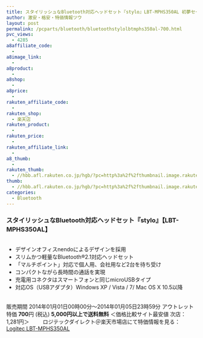 ```yaml
---
title: スタイリッシュなBluetooth対応ヘッドセット『stylo』LBT-MPHS350AL 初夢セール特価700円！
author: 激安・格安・特価情報ツウ
layout: post
permalink: /pcparts/bluetooth/bluetoothstylolbtmphs350al-700.html
pvc_views:
  - 4285
a8affiliate_code:
  -
a8image_link:
  -
a8product:
  -
a8shop:
  -
a8price:
  -
rakuten_affiliate_code:
  -
rakuten_shop:
  - 楽天店
rakuten_product:
  -
rakuten_price:
  -
rakuten_affiliate_link:
  -
a8_thumb:
  -
rakuten_thumb:
  - //hbb.afl.rakuten.co.jp/hgb/?pc=http%3a%2f%2fthumbnail.image.rakuten.co.jp%2f%400_mall%2flogitec%2fcabinet%2f2%2fimg60183663.jpg%3f_ex%3d128x128
thumb:
  - //hbb.afl.rakuten.co.jp/hgb/?pc=http%3a%2f%2fthumbnail.image.rakuten.co.jp%2f%400_mall%2flogitec%2fcabinet%2f2%2fimg60183663.jpg%3f_ex%3d128x128
categories:
  - Bluetooth
---
```

### スタイリッシュなBluetooth対応ヘッドセット『stylo』【LBT-MPHS350AL】

<div class="img-bg2 img_L">
  <a href="//hb.afl.rakuten.co.jp/hgc/036be60e.f56749c0.03ae1481.d73d1064/?pc=http%3a%2f%2fitem.rakuten.co.jp%2flogitec%2flbt-mphs350al%2f%3fscid%3daf_link_img&m=http%3a%2f%2fm.rakuten.co.jp%2flogitec%2fi%2f10007492%2f" target="_blank"><img src="//hbb.afl.rakuten.co.jp/hgb/?pc=http%3a%2f%2fthumbnail.image.rakuten.co.jp%2f%400_mall%2flogitec%2fcabinet%2f2%2fimg60183663.jpg%3f_ex%3d128x128&m=http%3a%2f%2fthumbnail.image.rakuten.co.jp%2f%400_mall%2flogitec%2fcabinet%2f2%2fimg60183663.jpg" border="0" title="" alt="" /></a><br /> <a href="//hb.afl.rakuten.co.jp/hgc/036be60e.f56749c0.03ae1481.d73d1064/?pc=http%3a%2f%2fitem.rakuten.co.jp%2flogitec%2flbt-mphs350mg%2f%3fscid%3daf_link_img&m=http%3a%2f%2fm.rakuten.co.jp%2flogitec%2fi%2f10007783%2f" target="_blank"><img src="//hbb.afl.rakuten.co.jp/hgb/?pc=http%3a%2f%2fthumbnail.image.rakuten.co.jp%2f%400_mall%2flogitec%2fcabinet%2f2%2fimg60322212.jpg%3f_ex%3d64x64&m=http%3a%2f%2fthumbnail.image.rakuten.co.jp%2f%400_mall%2flogitec%2fcabinet%2f2%2fimg60322212.jpg%3f_ex%3d40x40" border="0" title="" alt="" /></a><a href="//hb.afl.rakuten.co.jp/hgc/036be60e.f56749c0.03ae1481.d73d1064/?pc=http%3a%2f%2fitem.rakuten.co.jp%2flogitec%2flbt-mphs350gp%2f%3fscid%3daf_link_img&m=http%3a%2f%2fm.rakuten.co.jp%2flogitec%2fi%2f10007782%2f" target="_blank"><img src="//hbb.afl.rakuten.co.jp/hgb/?pc=http%3a%2f%2fthumbnail.image.rakuten.co.jp%2f%400_mall%2flogitec%2fcabinet%2f2%2fimg60322205.jpg%3f_ex%3d64x64&m=http%3a%2f%2fthumbnail.image.rakuten.co.jp%2f%400_mall%2flogitec%2fcabinet%2f2%2fimg60322205.jpg%3f_ex%3d40x40" border="0" title="" alt="" /></a>
</div>

<!--more-->

  * デザインオフィスnendoによるデザインを採用
  * スリムかつ軽量なBluetooth®2.1対応ヘッドセット
  * 「マルチポイント」対応で個人用、会社用など2台を待ち受け
  * コンパクトながら長時間の通話を実現
  * 充電用コネクタはスマートフォンと同じmicroUSBタイプ
  * 対応OS（USBアダプタ）Windows XP / Vista / 7/ Mac OS X 10.5以降

<br clear="all" />販売期間 2014年01月01日00時00分～2014年01月05日23時59分
アウトレット特価 <span class="tokka-price"><strong>700</strong></span>円 (税込) **5,000円以上で送料無料**
＜価格比較サイト最安値 次店：1,281円＞
　　
ロジテックダイレクト＠楽天市場店にて特価情報を見る： <a href="//hb.afl.rakuten.co.jp/hgc/036be60e.f56749c0.03ae1481.d73d1064/?pc=http%3a%2f%2fitem.rakuten.co.jp%2flogitec%2flbt-mphs350al%2f%3fscid%3daf_link_img&m=http%3a%2f%2fm.rakuten.co.jp%2flogitec%2fi%2f10007492%2f" target="_blank"><span class="fs150p">Logitec LBT-MPHS350AL</span></a>